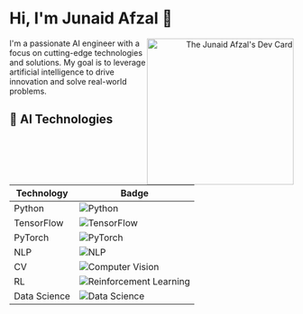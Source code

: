 # Hi, I'm Junaid Afzal 👋
<div align="right">
  <img src="https://api.daily.dev/devcards/eaf05a6a22804dd490110dfb9e8f6447.png?r=rhr" width="260" alt="The Junaid Afzal's Dev Card" style="float: right;">
</div>
I'm a passionate AI engineer with a focus on cutting-edge technologies and solutions. 
My goal is to leverage artificial intelligence to drive innovation and solve real-world problems.


## 🔧 AI Technologies

| Technology | Badge |
|------------|-------|
| Python     | ![Python](https://img.shields.io/badge/Python-3776AB?style=for-the-badge&logo=python&logoColor=white) |
| TensorFlow | ![TensorFlow](https://img.shields.io/badge/TensorFlow-FF6F00?style=for-the-badge&logo=tensorflow&logoColor=white) |
| PyTorch    | ![PyTorch](https://img.shields.io/badge/PyTorch-EE4C2C?style=for-the-badge&logo=pytorch&logoColor=white) |
| NLP        | ![NLP](https://img.shields.io/badge/NLP-49A1F2?style=for-the-badge&logo=natural-language-processing&logoColor=white) |
| CV         | ![Computer Vision](https://img.shields.io/badge/Computer%20Vision-3776AB?style=for-the-badge&logoColor=white) |
| RL         | ![Reinforcement Learning](https://img.shields.io/badge/Reinforcement%20Learning-FF6F00?style=for-the-badge&logoColor=white) |
| Data Science   | ![Data Science](https://img.shields.io/badge/Data%20Science-EE4C2C?style=for-the-badge&logoColor=white) |

